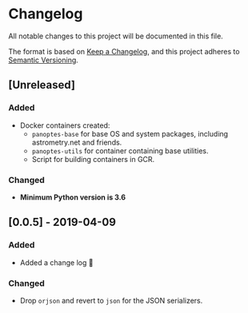 # Changelog
All notable changes to this project will be documented in this file.

The format is based on [Keep a Changelog](https://keepachangelog.com/en/1.0.0/),
and this project adheres to [Semantic Versioning](https://semver.org/spec/v2.0.0.html).


## [Unreleased]
### Added
* Docker containers created:
	* `panoptes-base` for base OS and system packages, including astrometry.net and friends.
	* `panoptes-utils` for container containing base utilities.
	* Script for building containers in GCR.

### Changed
* **Minimum Python version is 3.6**


## [0.0.5] - 2019-04-09
### Added
* Added a change log :tada:

### Changed
* Drop `orjson` and revert to `json` for the JSON serializers.
